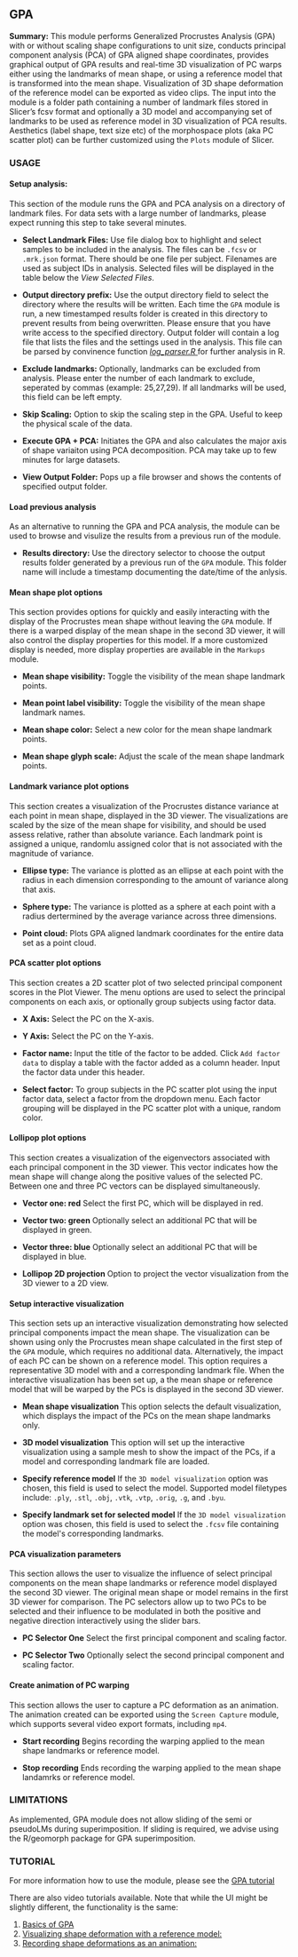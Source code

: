 ## GPA
**Summary:** This module performs Generalized Procrustes Analysis (GPA) with or without scaling shape configurations to unit size, conducts principal component analysis (PCA) of GPA aligned shape coordinates, provides graphical output of GPA results and real-time 3D visualization of PC warps either using the landmarks of mean shape, or using a reference model that is transformed into the mean shape. Visualization of 3D shape deformation of the reference model can be exported as video clips. The input into the module is a folder path containing a number of landmark files stored in Slicer’s fcsv format and optionally a 3D model and accompanying set of landmarks to be used as reference model in 3D visualization of PCA results. Aesthetics (label shape, text size etc) of the morphospace plots (aka PC scatter plot) can be further customized using the `Plots` module of Slicer. 

### USAGE
#### Setup analysis: 
This section of the module runs the GPA and PCA analysis on a directory of landmark files. For data sets with a large number of landmarks, please expect running this step to take several minutes.

* __Select Landmark Files:__ Use file dialog box to highlight and select samples to be included in the analysis. The files can be `.fcsv` or `.mrk.json` format. There should be one  file per subject. Filenames are used as subject IDs in analysis. Selected files will be displayed in the table below the *View Selected Files*. 

* __Output directory prefix:__ Use the output directory field to select the directory where the results will be written. Each time the `GPA` module is run, a new timestamped results folder is created in this directory to prevent results from being overwritten. Please ensure that you have write access to the specified directory. Output folder will contain a log file that lists the files and the settings used in the analysis. This file can be parsed by convinence function [_log_parser.R_ ](https://raw.githubusercontent.com/muratmaga/SlicerMorph_Rexamples/main/log_parser.R) for further analysis in R. 

* __Exclude landmarks:__ Optionally, landmarks can be excluded from analysis. Please enter the number of each landmark to exclude, seperated by commas (example: 25,27,29). If all landmarks will be used, this field can be left empty.

* __Skip Scaling:__ Option to skip the scaling step in the GPA. Useful to keep the physical scale of the data. 

* __Execute GPA + PCA:__ Initiates the GPA and also calculates the major axis of shape variaiton using PCA decomposition. PCA may take up to few minutes for large datasets. 

* __View Output Folder:__ Pops up a file browser and shows the contents of specified output folder. 

#### Load previous analysis
As an alternative to running the GPA and PCA analysis, the module can be used to browse and visulize the results from a previous run of the module.

* __Results directory:__ Use the directory selector to choose the output results folder generated by a previous run of the `GPA` module. This folder name will include a timestamp documenting the date/time of the anlysis.

#### Mean shape plot options
This section provides options for quickly and easily interacting with the display of the Procrustes mean shape without leaving the `GPA` module. If there is a warped display of the mean shape in the second 3D viewer, it will also control the display properties for this model. If a more customized display is needed, more display properties are available in the `Markups` module. 

* __Mean shape visibility:__ Toggle the visibility of the mean shape landmark points.

* __Mean point label visibility:__ Toggle the visibility of the mean shape landmark names.

* __Mean shape color:__ Select a new color for the mean shape landmark points.

* __Mean shape glyph scale:__ Adjust the scale of the mean shape landmark points.

#### Landmark variance plot options
This section creates a visualization of the Procrustes distance variance at each point in mean shape, displayed in the 3D viewer. The visualizations are scaled by the size of the mean shape for visibility, and should be used assess relative, rather than absolute variance. Each landmark point is assigned a unique, randomlu assigned color that is not associated with the magnitude of variance.

* __Ellipse type:__ The variance is plotted as an ellipse at each point with the radius in each dimension corresponding to the amount of variance along that axis.

* __Sphere type:__ The variance is plotted as a sphere at each point with a radius dertermined by the average variance across three dimensions.

* __Point cloud:__ Plots GPA aligned landmark coordinates for the entire data set as a point cloud.

#### PCA scatter plot options
This section creates a 2D scatter plot of two selected principal component scores in the Plot Viewer. The menu options are used to select the principal components on each axis, or optionally group subjects using factor data. 

* __X Axis:__ Select the PC on the X-axis.

* __Y Axis:__ Select the PC on the Y-axis.

* __Factor name:__ Input the title of the factor to be added. Click `Add factor data` to display a table with the factor added as a column header. Input the factor data under this header.

* __Select factor:__ To group subjects in the PC scatter plot using the input factor data, select a factor from the dropdown menu. Each factor grouping will be displayed in the PC scatter plot with a unique, random color.

#### Lollipop plot options
This section creates a visualization of the eigenvectors associated with each principal component in the 3D viewer. This vector indicates how the mean shape will change along the positive values of the selected PC. Between one and three PC vectors can be displayed simultaneously.

* __Vector one: red__ Select the first PC, which will be displayed in red.

* __Vector two: green__ Optionally select an additional PC that will be displayed in green.

* __Vector three: blue__ Optionally select an additional PC that will be displayed in blue.

* __Lollipop 2D projection__ Option to project the vector visualization from the 3D viewer to a 2D view.

#### Setup interactive visualization
This section sets up an interactive visualization demonstrating how selected principal components impact the mean shape. The visualization can be shown using only the Procrustes mean shape calculated in the first step of the `GPA` module, which requires no additional data. Alternatively, the impact of each PC can be shown on a reference model. This option requires a representative 3D model with and a corresponding landmark file. When the interactive visualization has been set up, a the mean shape or reference model that will be warped by the PCs is displayed in the second 3D viewer.

* __Mean shape visualization__ This option selects the default visualization, which displays the impact of the PCs on the mean shape landmarks only.

* __3D model visualization__ This option will set up the interactive visualization using a sample mesh to show the impact of the PCs, if a model and corresponding landmark file are loaded.

* __Specify reference model__ If the `3D model visualization` option was chosen, this field is used to select the model. Supported model filetypes include: `.ply`, `.stl`, `.obj`, `.vtk`, `.vtp`, `.orig`, `.g`, and `.byu`.

* __Specify landmark set for selected model__ If the `3D model visualization` option was chosen, this field is used to select the `.fcsv` file containing the model's corresponding landmarks.

#### PCA visualization parameters 
This section allows the user to visualize the influence of select principal components on the mean shape landmarks or reference model displayed the second 3D viewer. The original mean shape or model remains in the first 3D viewer for comparison. The PC selectors allow up to two PCs to be selected and their influence to be modulated in both the positive and negative direction interactively using the slider bars. 

* __PC Selector One__ Select the first principal component and scaling factor.

* __PC Selector Two__ Optionally select the second principal component and scaling factor.

#### Create animation of PC warping
This section allows the user to capture a PC deformation as an animation. The animation created can be exported using the `Screen Capture` module, which supports several video export formats, including `mp4`.

* __Start recording__ Begins recording the warping applied to the mean shape landmarks or reference model.

* __Stop recording__  Ends recording the warping applied to the mean shape landamrks or reference model.

### LIMITATIONS
As implemented, GPA module does not allow sliding of the semi or pseudoLMs during superimposition. If sliding is required, we advise using the R/geomorph package for GPA superimposition.

### TUTORIAL
For more information how to use the module, please see the [GPA tutorial](https://github.com/SlicerMorph/Spr_2021/blob/main/Day_3/GPA/GPA.md)

There are also video tutorials available. Note that while the UI might be slightly different, the functionality is the same:
1. [Basics of GPA](https://www.youtube.com/watch?v=FCeZ2J5Uvcw&t=215s)
2. [Visualizing shape deformation with a reference model:](https://www.youtube.com/watch?v=hMMR9GChek8&t=240s)
3. [Recording shape deformations as an animation:](https://www.youtube.com/watch?v=gtHqhqaKeCU)





